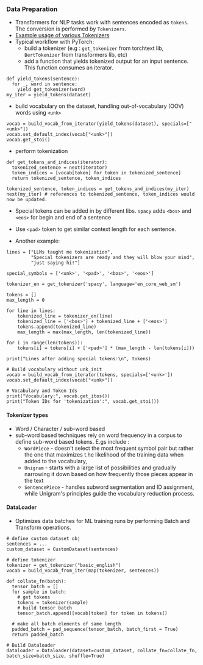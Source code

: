 ### Data Preparation

- Transformers for NLP tasks work with sentences encoded as `tokens`. The conversion is performed by `Tokenizers`.
- [Example usage of various Tokenizers](./cheat_sheets/tokenizer_cheat_sheet.pdf)
- Typical workflow with PyTorch:
  - build a tokenizer (e.g : `get_tokenizer` from torchtext lib, `BertTokenizer` from transformers lib, etc)
  - add a function that yields tokenized output for an input sentence. This function consumes an iterator.
```
def yield_tokens(sentence):
  for _, word in sentence:
    yield get_tokenizer(word)
my_iter = yield_tokens(dataset)
```
  - build vocabulary on the dataset, handling out-of-vocabulary (OOV) words using `<unk>`
```
vocab = build_vocab_from_iterator(yield_tokens(dataset), specials=["<unk>"])
vocab.set_default_index(vocab["<unk>"])
vocab.get_stoi()
```
  - perform tokenization
```
def get_tokens_and_indices(iterator):
  tokenized_sentence = next(iterator)
  token_indices = [vocab[token] for token in tokenized_sentence]
  return tokenized_sentence, token_indices

tokenized_sentence, token_indices = get_tokens_and_indices(my_iter)
next(my_iter) # references to tokenized_sentence, token_indices would now be updated.
```
- Special tokens can be added in by different libs. `spacy` adds `<bos>` and `<eos>` for begin and end of a sentence
- Use `<pad>` token to get similar context length for each sentence.

- Another example:
```
lines = ["LLMs taught me tokenization", 
         "Special tokenizers are ready and they will blow your mind", 
         "just saying hi!"]

special_symbols = ['<unk>', '<pad>', '<bos>', '<eos>']

tokenizer_en = get_tokenizer('spacy', language='en_core_web_sm')

tokens = []
max_length = 0

for line in lines:
    tokenized_line = tokenizer_en(line)
    tokenized_line = ['<bos>'] + tokenized_line + ['<eos>']
    tokens.append(tokenized_line)
    max_length = max(max_length, len(tokenized_line))

for i in range(len(tokens)):
    tokens[i] = tokens[i] + ['<pad>'] * (max_length - len(tokens[i]))

print("Lines after adding special tokens:\n", tokens)

# Build vocabulary without unk_init
vocab = build_vocab_from_iterator(tokens, specials=['<unk>'])
vocab.set_default_index(vocab["<unk>"])

# Vocabulary and Token Ids
print("Vocabulary:", vocab.get_itos())
print("Token IDs for 'tokenization':", vocab.get_stoi())
```

#### Tokenizer types
- Word / Character / sub-word based
- sub-word based techniques rely on word frequency in a corpus to define sub-word based tokens. E.gs include :
  - `WordPiece` - doesn't select the most frequent symbol pair but rather the one that maximizes t.he likelihood of the training data when added to the vocabulary,
  - `Unigram` - starts with a large list of possibilities and gradually narrowing it down based on how frequently those pieces appear in the text
  - `SentencePiece` - handles subword segmentation and ID assignment, while Unigram's principles guide the vocabulary reduction process.

#### DataLoader
- Optimizes data batches for ML training runs by performing Batch and Transform operations.
```
# define custom dataset obj
sentences = ...
custom_dataset = CustomDataset(sentences)

# define tokenizer
tokenizer = get_tokenizer("basic_english")
vocab = build_vocab_from_iter(map(tokenizer, sentences))

def collate_fn(batch):
  tensor_batch = []
  for sample in batch:
    # get tokens
    tokens = tokenizer(sample)
    # build tensor batch
    tensor_batch.append([vocab[token] for token in tokens])

  # make all batch elements of same length
  padded_batch = pad_sequence(tensor_batch, batch_first = True)
  return padded_batch

# Build Dataloader
dataloader = Dataloader(dataset=custom_dataset, collate_fn=collate_fn, batch_size=batch_size, shuffle=True)

```
